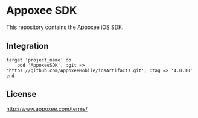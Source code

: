 Appoxee SDK
===========
This repository contains the Appoxee iOS SDK.

Integration
-----------
```
target 'project_name' do
    pod 'AppoxeeSDK', :git => 'https://github.com/AppoxeeMobile/iosArtifacts.git', :tag => '4.0.10'
end
```

License
-------
http://www.appoxee.com/terms/

